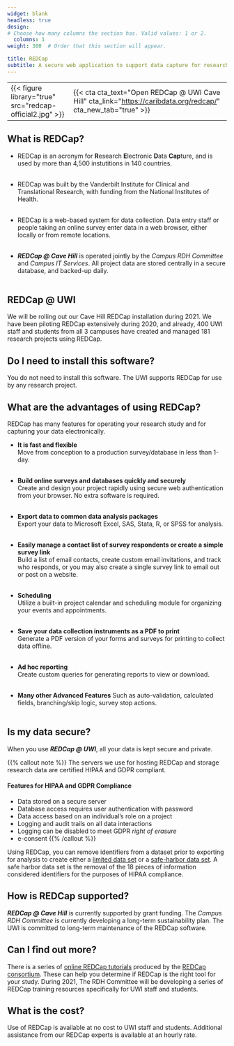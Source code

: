 ```yaml
---
widget: blank
headless: true
design:
# Choose how many columns the section has. Valid values: 1 or 2.
  columns: 1
weight: 300  # Order that this section will appear.

title: REDCap
subtitle: A secure web application to support data capture for research
---
```


| | |
|---|---|
|{{< figure library="true" src="redcap-official2.jpg" >}}|{{< cta cta_text="Open REDCap @ UWI Cave Hill" cta_link="https://caribdata.org/redcap/" cta_new_tab="true" >}}|





## What is REDCap?
- REDCap is an acronym for **R**esearch **E**lectronic **D**ata **Cap**ture, and is used by more than 4,500 instutitions in 140 countries. <br><br>
    
- REDCap was built by the Vanderbilt Institute for Clinical and Translational Research, with funding from the National Institutes of Health.<br><br>

- REDCap is a web-based system for data collection. Data entry staff or people taking an online survey enter data in a web browser, either locally or from remote locations.<br><br> 
  
- **_REDCap @ Cave Hill_** is operated jointly by the _Campus RDH Committee_ and _Campus IT Services_. All project data are stored centrally in a secure database, and backed-up daily.<br><br>

## REDCap @ UWI
We will be rolling out our Cave Hill REDCap installation during 2021. We have been piloting REDCap extensively during 2020, and already, 400 UWI staff and students from all 3 campuses have created and managed 181 research projects using REDCap. 

## Do I need to install this software?
You do not need to install this software. The UWI supports REDCap for use by any research project.

## What are the advantages of using REDCap?
REDCap has many features for operating your research study and for capturing your data electronically.

- **It is fast and flexible**<br>
  Move from conception to a production survey/database in less than 1-day.<br><br>

- **Build online surveys and databases quickly and securely**<br>
  Create and design your project rapidly using secure web authentication from your browser. No extra software is required.<br><br>
  
- **Export data to common data analysis packages**<br>
  Export your data to Microsoft Excel, SAS, Stata, R, or SPSS for analysis.<br><br>


- **Easily manage a contact list of survey respondents or create a simple survey link**<br>
  Build a list of email contacts, create custom email invitations, and track who responds, or you may also create a single survey link to email out or post on a website.<br><br>

- **Scheduling**<br>
  Utilize a built-in project calendar and scheduling module for organizing your events and appointments.<br><br>

- **Save your data collection instruments as a PDF to print**<br>
  Generate a PDF version of your forms and surveys for printing to collect data offline.<br><br>

- **Ad hoc reporting**<br>
  Create custom queries for generating reports to view or download.<br><br>

- **Many other Advanced Features**
  Such as auto-validation, calculated fields, branching/skip logic, survey stop actions.<br><br>

## Is my data secure?
When you use **_REDCap @ UWI_**, all your data is kept secure and private. 

{{% callout note %}}
The servers we use for hosting REDCap and storage research data are certified HIPAA and GDPR compliant.
#### Features for HIPAA and GDPR Compliance
- Data stored on a secure server
- Database access requires user authentication with password
- Data access based on an individual’s role on a project
- Logging and audit trails on all data interactions
- Logging can be disabled to meet GDPR _right of erasure_ 
- e-consent 
{{% /callout %}}

Using REDCap, you can remove identifiers from a dataset prior to exporting for analysis to create either a [limited data set](https://csrc.nist.gov/glossary/term/limited_dataset) or a [safe-harbor data set](https://www.hhs.gov/hipaa/for-professionals/privacy/special-topics/de-identification/index.html). A safe harbor data set is the removal of the 18 pieces of information considered identifiers for the purposes of HIPAA compliance. 

## How is REDCap supported? 
**_REDCap @ Cave Hill_** is currently supported by grant funding. The _Campus RDH Committee_ is currently developing a long-term sustainability plan. The UWI is committed to long-term maintenance of the REDCap software.

## Can I find out more?
There is a series of [online REDCap tutorials](https://projectredcap.org/resources/videos/) produced by the [REDCap consortium](https://projectredcap.org/about/consortium/). These can help you determine if REDCap is the right tool for your study. During 2021, The RDH Committee will be developing a series of REDCap training resources specifically for UWI staff and students.

## What is the cost? 
Use of REDCap is available at no cost to UWI staff and students. Additional assistance from our REDCap experts is available at an hourly rate.
